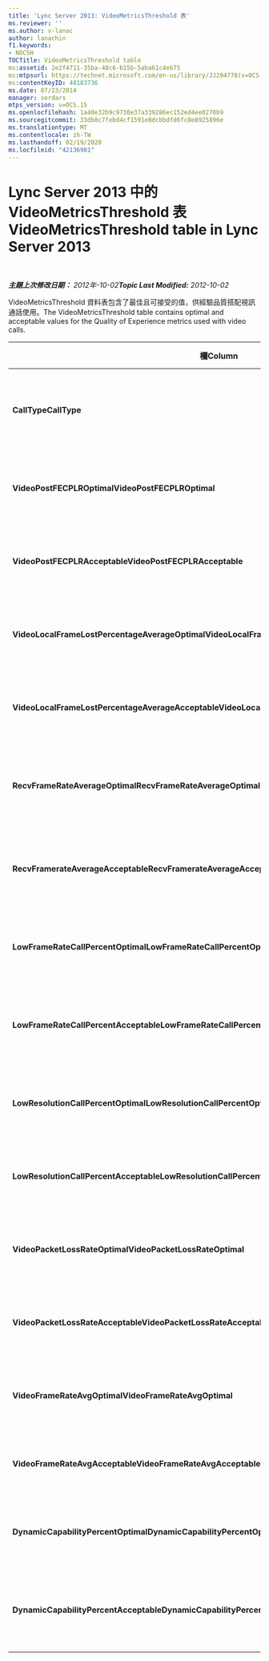 ```yaml
---
title: 'Lync Server 2013: VideoMetricsThreshold 表'
ms.reviewer: ''
ms.author: v-lanac
author: lanachin
f1.keywords:
- NOCSH
TOCTitle: VideoMetricsThreshold table
ms:assetid: 2e2f4711-35ba-48c6-b15b-5aba61c4eb75
ms:mtpsurl: https://technet.microsoft.com/en-us/library/JJ204778(v=OCS.15)
ms:contentKeyID: 48183736
ms.date: 07/23/2014
manager: serdars
mtps_version: v=OCS.15
ms.openlocfilehash: 1a40e32b9c9730e37a339286ec152ed4ee0270b9
ms.sourcegitcommit: 33db8c7febd4cf1591e8dcbbdfd6fc8e8925896e
ms.translationtype: MT
ms.contentlocale: zh-TW
ms.lasthandoff: 02/19/2020
ms.locfileid: "42136901"
---
```

<div data-xmlns="http://www.w3.org/1999/xhtml">

<div class="topic" data-xmlns="http://www.w3.org/1999/xhtml" data-msxsl="urn:schemas-microsoft-com:xslt" data-cs="http://msdn.microsoft.com/">

<div data-asp="https://msdn2.microsoft.com/asp">

# <a name="videometricsthreshold-table-in-lync-server-2013"></a><span data-ttu-id="90ac5-102">Lync Server 2013 中的 VideoMetricsThreshold 表</span><span class="sxs-lookup"><span data-stu-id="90ac5-102">VideoMetricsThreshold table in Lync Server 2013</span></span>

</div>

<div id="mainSection">

<div id="mainBody">

<span> </span>

<span data-ttu-id="90ac5-103">_**主題上次修改日期：** 2012年-10-02_</span><span class="sxs-lookup"><span data-stu-id="90ac5-103">_**Topic Last Modified:** 2012-10-02_</span></span>

<span data-ttu-id="90ac5-104">VideoMetricsThreshold 資料表包含了最佳且可接受的值，供經驗品質搭配視訊通話使用。</span><span class="sxs-lookup"><span data-stu-id="90ac5-104">The VideoMetricsThreshold table contains optimal and acceptable values for the Quality of Experience metrics used with video calls.</span></span>


<table>
<colgroup>
<col style="width: 25%" />
<col style="width: 25%" />
<col style="width: 25%" />
<col style="width: 25%" />
</colgroup>
<thead>
<tr class="header">
<th><span data-ttu-id="90ac5-105"><strong>欄</strong></span><span class="sxs-lookup"><span data-stu-id="90ac5-105"><strong>Column</strong></span></span></th>
<th><span data-ttu-id="90ac5-106"><strong>資料類型</strong></span><span class="sxs-lookup"><span data-stu-id="90ac5-106"><strong>Data Type</strong></span></span></th>
<th><span data-ttu-id="90ac5-107"><strong>主索引鍵 /</strong></span><span class="sxs-lookup"><span data-stu-id="90ac5-107"><strong>Key/Index</strong></span></span></th>
<th><span data-ttu-id="90ac5-108"><strong>詳細資料</strong></span><span class="sxs-lookup"><span data-stu-id="90ac5-108"><strong>Details</strong></span></span></th>
</tr>
</thead>
<tbody>
<tr class="odd">
<td><p><span data-ttu-id="90ac5-109"><strong>CallType</strong></span><span class="sxs-lookup"><span data-stu-id="90ac5-109"><strong>CallType</strong></span></span></p></td>
<td><p><span data-ttu-id="90ac5-110">int</span><span class="sxs-lookup"><span data-stu-id="90ac5-110">int</span></span></p></td>
<td><p><span data-ttu-id="90ac5-111">主要</span><span class="sxs-lookup"><span data-stu-id="90ac5-111">Primary</span></span></p></td>
<td><p><span data-ttu-id="90ac5-112">被指定的電話類型。</span><span class="sxs-lookup"><span data-stu-id="90ac5-112">Type of call that was placed.</span></span></p></td>
</tr>
<tr class="even">
<td><p><span data-ttu-id="90ac5-113"><strong>VideoPostFECPLROptimal</strong></span><span class="sxs-lookup"><span data-stu-id="90ac5-113"><strong>VideoPostFECPLROptimal</strong></span></span></p></td>
<td><p><span data-ttu-id="90ac5-114">decimal(5,2)</span><span class="sxs-lookup"><span data-stu-id="90ac5-114">decimal(5,2)</span></span></p></td>
<td></td>
<td><p><span data-ttu-id="90ac5-115">預設值為 0.05。</span><span class="sxs-lookup"><span data-stu-id="90ac5-115">The default value is 0.05.</span></span></p></td>
</tr>
<tr class="odd">
<td><p><span data-ttu-id="90ac5-116"><strong>VideoPostFECPLRAcceptable</strong></span><span class="sxs-lookup"><span data-stu-id="90ac5-116"><strong>VideoPostFECPLRAcceptable</strong></span></span></p></td>
<td><p><span data-ttu-id="90ac5-117">decimal(5,2)</span><span class="sxs-lookup"><span data-stu-id="90ac5-117">decimal(5,2)</span></span></p></td>
<td></td>
<td><p><span data-ttu-id="90ac5-118">預設值為 0.10。</span><span class="sxs-lookup"><span data-stu-id="90ac5-118">The default value is 0.10.</span></span></p></td>
</tr>
<tr class="even">
<td><p><span data-ttu-id="90ac5-119"><strong>VideoLocalFrameLostPercentageAverageOptimal</strong></span><span class="sxs-lookup"><span data-stu-id="90ac5-119"><strong>VideoLocalFrameLostPercentageAverageOptimal</strong></span></span></p></td>
<td><p><span data-ttu-id="90ac5-120">decimal(5,2)</span><span class="sxs-lookup"><span data-stu-id="90ac5-120">decimal(5,2)</span></span></p></td>
<td></td>
<td><p><span data-ttu-id="90ac5-121">預設值為 5.0。</span><span class="sxs-lookup"><span data-stu-id="90ac5-121">The default value is 5.0.</span></span></p></td>
</tr>
<tr class="odd">
<td><p><span data-ttu-id="90ac5-122"><strong>VideoLocalFrameLostPercentageAverageAcceptable</strong></span><span class="sxs-lookup"><span data-stu-id="90ac5-122"><strong>VideoLocalFrameLostPercentageAverageAcceptable</strong></span></span></p></td>
<td><p><span data-ttu-id="90ac5-123">decimal(5,2)</span><span class="sxs-lookup"><span data-stu-id="90ac5-123">decimal(5,2)</span></span></p></td>
<td></td>
<td><p><span data-ttu-id="90ac5-124">預設值為 10.0。</span><span class="sxs-lookup"><span data-stu-id="90ac5-124">The default value is 10.0.</span></span></p></td>
</tr>
<tr class="even">
<td><p><span data-ttu-id="90ac5-125"><strong>RecvFrameRateAverageOptimal</strong></span><span class="sxs-lookup"><span data-stu-id="90ac5-125"><strong>RecvFrameRateAverageOptimal</strong></span></span></p></td>
<td><p><span data-ttu-id="90ac5-126">decimal(9,4)</span><span class="sxs-lookup"><span data-stu-id="90ac5-126">decimal(9,4)</span></span></p></td>
<td></td>
<td><p><span data-ttu-id="90ac5-127">預設值為 12.0000。</span><span class="sxs-lookup"><span data-stu-id="90ac5-127">The default value is 12.0000.</span></span></p></td>
</tr>
<tr class="odd">
<td><p><span data-ttu-id="90ac5-128"><strong>RecvFramerateAverageAcceptable</strong></span><span class="sxs-lookup"><span data-stu-id="90ac5-128"><strong>RecvFramerateAverageAcceptable</strong></span></span></p></td>
<td><p><span data-ttu-id="90ac5-129">decimal(9,4)</span><span class="sxs-lookup"><span data-stu-id="90ac5-129">decimal(9,4)</span></span></p></td>
<td></td>
<td><p><span data-ttu-id="90ac5-130">預設值為 7.0000。</span><span class="sxs-lookup"><span data-stu-id="90ac5-130">The default value is 7.0000.</span></span></p></td>
</tr>
<tr class="even">
<td><p><span data-ttu-id="90ac5-131"><strong>LowFrameRateCallPercentOptimal</strong></span><span class="sxs-lookup"><span data-stu-id="90ac5-131"><strong>LowFrameRateCallPercentOptimal</strong></span></span></p></td>
<td><p><span data-ttu-id="90ac5-132">decimal(5,2)</span><span class="sxs-lookup"><span data-stu-id="90ac5-132">decimal(5,2)</span></span></p></td>
<td></td>
<td><p><span data-ttu-id="90ac5-133">預設值為 5.0。</span><span class="sxs-lookup"><span data-stu-id="90ac5-133">The default value is 5.0.</span></span></p></td>
</tr>
<tr class="odd">
<td><p><span data-ttu-id="90ac5-134"><strong>LowFrameRateCallPercentAcceptable</strong></span><span class="sxs-lookup"><span data-stu-id="90ac5-134"><strong>LowFrameRateCallPercentAcceptable</strong></span></span></p></td>
<td><p><span data-ttu-id="90ac5-135">decimal(5,2)</span><span class="sxs-lookup"><span data-stu-id="90ac5-135">decimal(5,2)</span></span></p></td>
<td></td>
<td><p><span data-ttu-id="90ac5-136">預設值為 10.0/。</span><span class="sxs-lookup"><span data-stu-id="90ac5-136">The default value is 10.0/</span></span></p></td>
</tr>
<tr class="even">
<td><p><span data-ttu-id="90ac5-137"><strong>LowResolutionCallPercentOptimal</strong></span><span class="sxs-lookup"><span data-stu-id="90ac5-137"><strong>LowResolutionCallPercentOptimal</strong></span></span></p></td>
<td><p><span data-ttu-id="90ac5-138">decimal(5,2)</span><span class="sxs-lookup"><span data-stu-id="90ac5-138">decimal(5,2)</span></span></p></td>
<td></td>
<td><p><span data-ttu-id="90ac5-139">預設值為 5.0。</span><span class="sxs-lookup"><span data-stu-id="90ac5-139">The default value is 5.0.</span></span></p></td>
</tr>
<tr class="odd">
<td><p><span data-ttu-id="90ac5-140"><strong>LowResolutionCallPercentAcceptable</strong></span><span class="sxs-lookup"><span data-stu-id="90ac5-140"><strong>LowResolutionCallPercentAcceptable</strong></span></span></p></td>
<td><p><span data-ttu-id="90ac5-141">decimal(5,2)</span><span class="sxs-lookup"><span data-stu-id="90ac5-141">decimal(5,2)</span></span></p></td>
<td></td>
<td><p><span data-ttu-id="90ac5-142">預設值為 10.0。</span><span class="sxs-lookup"><span data-stu-id="90ac5-142">The default value is 10.0.</span></span></p></td>
</tr>
<tr class="even">
<td><p><span data-ttu-id="90ac5-143"><strong>VideoPacketLossRateOptimal</strong></span><span class="sxs-lookup"><span data-stu-id="90ac5-143"><strong>VideoPacketLossRateOptimal</strong></span></span></p></td>
<td><p><span data-ttu-id="90ac5-144">foat</span><span class="sxs-lookup"><span data-stu-id="90ac5-144">foat</span></span></p></td>
<td></td>
<td><p><span data-ttu-id="90ac5-145">預設值為 0.05。</span><span class="sxs-lookup"><span data-stu-id="90ac5-145">The default value is 0.05.</span></span></p></td>
</tr>
<tr class="odd">
<td><p><span data-ttu-id="90ac5-146"><strong>VideoPacketLossRateAcceptable</strong></span><span class="sxs-lookup"><span data-stu-id="90ac5-146"><strong>VideoPacketLossRateAcceptable</strong></span></span></p></td>
<td><p><span data-ttu-id="90ac5-147">float</span><span class="sxs-lookup"><span data-stu-id="90ac5-147">float</span></span></p></td>
<td></td>
<td><p><span data-ttu-id="90ac5-148">預設值為 0.10。</span><span class="sxs-lookup"><span data-stu-id="90ac5-148">The default value is 0.10.</span></span></p></td>
</tr>
<tr class="even">
<td><p><span data-ttu-id="90ac5-149"><strong>VideoFrameRateAvgOptimal</strong></span><span class="sxs-lookup"><span data-stu-id="90ac5-149"><strong>VideoFrameRateAvgOptimal</strong></span></span></p></td>
<td><p><span data-ttu-id="90ac5-150">float</span><span class="sxs-lookup"><span data-stu-id="90ac5-150">float</span></span></p></td>
<td></td>
<td><p><span data-ttu-id="90ac5-151">預設值為 12。</span><span class="sxs-lookup"><span data-stu-id="90ac5-151">The default value is 12.</span></span></p></td>
</tr>
<tr class="odd">
<td><p><span data-ttu-id="90ac5-152"><strong>VideoFrameRateAvgAcceptable</strong></span><span class="sxs-lookup"><span data-stu-id="90ac5-152"><strong>VideoFrameRateAvgAcceptable</strong></span></span></p></td>
<td><p><span data-ttu-id="90ac5-153">float</span><span class="sxs-lookup"><span data-stu-id="90ac5-153">float</span></span></p></td>
<td></td>
<td><p><span data-ttu-id="90ac5-154">預設值為 7。</span><span class="sxs-lookup"><span data-stu-id="90ac5-154">The default value is 7.</span></span></p></td>
</tr>
<tr class="even">
<td><p><span data-ttu-id="90ac5-155"><strong>DynamicCapabilityPercentOptimal</strong></span><span class="sxs-lookup"><span data-stu-id="90ac5-155"><strong>DynamicCapabilityPercentOptimal</strong></span></span></p></td>
<td><p><span data-ttu-id="90ac5-156">decimal(5,2)</span><span class="sxs-lookup"><span data-stu-id="90ac5-156">decimal(5,2)</span></span></p></td>
<td></td>
<td><p><span data-ttu-id="90ac5-157">預設值為 5.00。</span><span class="sxs-lookup"><span data-stu-id="90ac5-157">The default value is 5.00.</span></span></p></td>
</tr>
<tr class="odd">
<td><p><span data-ttu-id="90ac5-158"><strong>DynamicCapabilityPercentAcceptable</strong></span><span class="sxs-lookup"><span data-stu-id="90ac5-158"><strong>DynamicCapabilityPercentAcceptable</strong></span></span></p></td>
<td><p><span data-ttu-id="90ac5-159">decimal(5,2)</span><span class="sxs-lookup"><span data-stu-id="90ac5-159">decimal(5,2)</span></span></p></td>
<td></td>
<td><p><span data-ttu-id="90ac5-160">預設值為 10.00。</span><span class="sxs-lookup"><span data-stu-id="90ac5-160">The default value is 10.00.</span></span></p></td>
</tr>
</tbody>
</table>


</div>

<span> </span>

</div>

</div>

</div>

